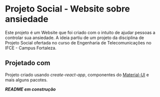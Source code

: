 # Projeto Social - Website sobre ansiedade

Este projeto é um Website que foi criado com o intuito de ajudar pessoas a controlar sua ansiedade. A ideia partiu de um projeto da disciplina de Projeto Social ofertada no curso de Engenharia de Telecomunicações no IFCE - Campus Fortaleza.

## Projetado com

Projeto criado usando *create-react-app*, componentes do [Material-UI](https://github.com/mui-org/material-ui) e mais alguns pacotes.

***README em construção***
